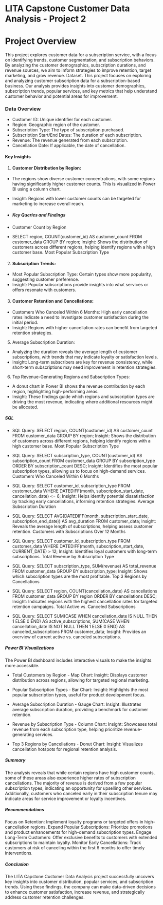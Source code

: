 # LITA Capstone Customer Data Analysis - Project 2

# Project Overview
This project explores customer data for a subscription service, with a focus on identifying trends, customer segmentation, and subscription behaviors. By analyzing the customer demographics, subscription durations, and revenue sources, we aim to inform strategies to improve retention, target marketing, and grow revenue.
Dataset. This project focuses on exploring and analyzing customer subscription data for a subscription-based business. Our analysis provides insights into customer demographics, subscription trends, popular services, and key metrics that help understand customer behavior and potential areas for improvement.

### Data Overview
- Customer ID: Unique identifier for each customer.
- Region: Geographic region of the customer.
- Subscription Type: The type of subscription purchased.
- Subscription Start/End Dates: The duration of each subscription.
- Revenue: The revenue generated from each subscription.
- Cancellation Date: If applicable, the date of cancellation.

#### Key Insights
1. #### Customer Distribution by Region:
- The regions show diverse customer concentrations, with some regions having significantly higher customer counts. This is visualized in Power BI using a column chart.
- Insight: Regions with lower customer counts can be targeted for marketing to increase overall reach.

- ##### Key Queries and Findings
- Customer Count by Region
- SELECT region, COUNT(customer_id) AS customer_count
FROM customer_data
GROUP BY region;
Insight: Shows the distribution of customers across different regions, helping identify regions with a high customer base.
Most Popular Subscription Type

2. #### Subscription Trends:
- Most Popular Subscription Type: Certain types show more popularity, suggesting customer preference.
- Insight: Popular subscriptions provide insights into what services or offers resonate with customers.

3. #### Customer Retention and Cancellations:
- Customers Who Canceled Within 6 Months: High early cancellation rates indicate a need to investigate customer satisfaction during the initial period.
- Insight: Regions with higher cancellation rates can benefit from targeted retention strategies.

5. Average Subscription Duration:
- Analyzing the duration reveals the average length of customer subscriptions, with trends that may indicate loyalty or satisfaction levels.
- Insight: Long-term subscribers are key for revenue consistency, while short-term subscriptions may need improvement in retention strategies.

6. Top Revenue-Generating Regions and Subscription Types:
- A donut chart in Power BI shows the revenue contribution by each region, highlighting high-performing areas.
- Insight: These findings guide which regions and subscription types are driving the most revenue, indicating where additional resources might be allocated.

##### SQL
- SQL Query:
SELECT region, COUNT(customer_id) AS customer_count
FROM customer_data
GROUP BY region;
Insight: Shows the distribution of customers across different regions, helping identify regions with a high customer base.
Most Popular Subscription Type

- SQL Query:
SELECT subscription_type, COUNT(customer_id) AS subscription_count
FROM customer_data
GROUP BY subscription_type
ORDER BY subscription_count DESC;
Insight: Identifies the most popular subscription types, allowing us to focus on high-demand services.
Customers Who Canceled Within 6 Months

- SQL Query:
SELECT customer_id, subscription_type
FROM customer_data
WHERE DATEDIFF(month, subscription_start_date, cancellation_date) <= 6;
Insight: Helps identify potential dissatisfaction by tracking early cancellations, informing retention strategies.
Average Subscription Duration

- SQL Query:
SELECT AVG(DATEDIFF(month, subscription_start_date, subscription_end_date)) AS avg_duration
FROM customer_data;
Insight: Reveals the average length of subscriptions, helping assess customer retention.
Customers with Subscriptions Over 12 Months

- SQL Query:
SELECT customer_id, subscription_type
FROM customer_data
WHERE DATEDIFF(month, subscription_start_date, CURRENT_DATE) > 12;
Insight: Identifies loyal customers with long-term subscriptions.
Total Revenue by Subscription Type

- SQL Query:
SELECT subscription_type, SUM(revenue) AS total_revenue
FROM customer_data
GROUP BY subscription_type;
Insight: Shows which subscription types are the most profitable.
Top 3 Regions by Cancellations

- SQL Query:
SELECT region, COUNT(cancellation_date) AS cancellations
FROM customer_data
GROUP BY region
ORDER BY cancellations DESC;
Insight: Indicates regions with the highest cancellation rates for targeted retention campaigns.
Total Active vs. Canceled Subscriptions

- SQL Query:
SELECT 
  SUM(CASE WHEN cancellation_date IS NULL THEN 1 ELSE 0 END) AS active_subscriptions,
  SUM(CASE WHEN cancellation_date IS NOT NULL THEN 1 ELSE 0 END) AS canceled_subscriptions
FROM customer_data;
Insight: Provides an overview of current active vs. canceled subscriptions.

##### Power BI Visualizations
The Power BI dashboard includes interactive visuals to make the insights more accessible.

- Total Customers by Region - Map Chart:
Insight: Displays customer distribution across regions, allowing for targeted regional marketing.

- Popular Subscription Types - Bar Chart:
Insight: Highlights the most popular subscription types, useful for product development focus.

- Average Subscription Duration - Gauge Chart:
Insight: Illustrates average subscription duration, providing a benchmark for customer retention.

- Revenue by Subscription Type - Column Chart:
Insight: Showcases total revenue from each subscription type, helping prioritize revenue-generating services.

- Top 3 Regions by Cancellations - Donut Chart:
Insight: Visualizes cancellation hotspots for regional retention analysis.

##### Summary
The analysis reveals that while certain regions have high customer counts, some of these areas also experience higher rates of subscription cancellations. The majority of revenue is derived from a few popular subscription types, indicating an opportunity for upselling other services. Additionally, customers who canceled early in their subscription tenure may indicate areas for service improvement or loyalty incentives.

##### Recommendations
Focus on Retention: Implement loyalty programs or targeted offers in high-cancellation regions.
Expand Popular Subscriptions: Prioritize promotions and product enhancements for high-demand subscription types.
Engage Long-Term Customers: Offer exclusive benefits to customers with extended subscriptions to maintain loyalty.
Monitor Early Cancellations: Track customers at risk of canceling within the first 6 months to offer timely interventions.

##### Conclusion
The LITA Capstone Customer Data Analysis project successfully uncovers key insights into customer distribution, popular services, and subscription trends. Using these findings, the company can make data-driven decisions to enhance customer satisfaction, increase revenue, and strategically address customer retention challenges.






